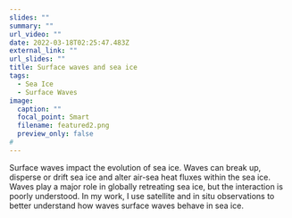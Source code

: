 ```yaml
---
slides: ""
summary: ""
url_video: ""
date: 2022-03-18T02:25:47.483Z
external_link: ""
url_slides: ""
title: Surface waves and sea ice
tags:
  - Sea Ice
  - Surface Waves
image:
  caption: ""
  focal_point: Smart
  filename: featured2.png
  preview_only: false
#
---
```

Surface waves impact the evolution of sea ice. Waves can break up, disperse or drift sea ice and alter air-sea heat fluxes within the sea ice. Waves play a major role in globally retreating sea ice, but the interaction is poorly understood. In my work, I use satellite and in situ observations to better understand how waves surface waves behave in sea ice.
